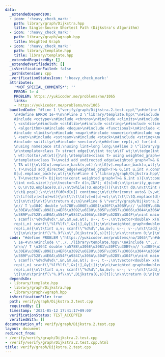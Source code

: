 ```yaml
---
data:
  _extendedDependsOn:
  - icon: ':heavy_check_mark:'
    path: library/graph/Dijkstra.hpp
    title: Single-Source Shortest Path (Dijkstra's Algorithm)
  - icon: ':heavy_check_mark:'
    path: library/graph/wgraph.hpp
    title: Weighted Graph
  - icon: ':heavy_check_mark:'
    path: library/template.hpp
    title: library/template.hpp
  _extendedRequiredBy: []
  _extendedVerifiedWith: []
  _isVerificationFailed: false
  _pathExtension: cpp
  _verificationStatusIcon: ':heavy_check_mark:'
  attributes:
    '*NOT_SPECIAL_COMMENTS*': ''
    ERROR: 1e-4
    PROBLEM: https://yukicoder.me/problems/no/1065
    links:
    - https://yukicoder.me/problems/no/1065
  bundledCode: "#line 1 \"verify/graph/Dijkstra.2.test.cpp\"\n#define PROBLEM \"https://yukicoder.me/problems/no/1065\"\
    \n#define ERROR 1e-4\n\n#line 2 \"library/template.hpp\"\n#include <cassert>\n\
    #include <cctype>\n#include <chrono>\n#include <climits>\n#include <cmath>\n#include\
    \ <cstdio>\n#include <cstdlib>\n#include <cstring>\n#include <ctime>\n#include\
    \ <algorithm>\n#include <deque>\n#include <functional>\n#include <iostream>\n\
    #include <limits>\n#include <map>\n#include <numeric>\n#include <queue>\n#include\
    \ <set>\n#include <sstream>\n#include <stack>\n#include <string>\n#include <tuple>\n\
    #include <utility>\n#include <vector>\n\n#define rep(i,n) for(int i=0;i<(n);i++)\n\
    \nusing namespace std;\nusing lint=long long;\n#line 3 \"library/graph/wgraph.hpp\"\
    \n\ntemplate<class T> struct edge{\n\tint to;\n\tT wt;\n\tedge(int to,const T&\
    \ wt):to(to),wt(wt){}\n};\ntemplate<class T> using weighted_graph=vector<vector<edge<T>>>;\n\
    \ntemplate<class T>\nvoid add_undirected_edge(weighted_graph<T>& G,int u,int v,const\
    \ T& wt){\n\tG[u].emplace_back(v,wt);\n\tG[v].emplace_back(u,wt);\n}\n\ntemplate<class\
    \ T>\nvoid add_directed_edge(weighted_graph<T>& G,int u,int v,const T& wt){\n\t\
    G[u].emplace_back(v,wt);\n}\n#line 4 \"library/graph/Dijkstra.hpp\"\n\ntemplate<class\
    \ T>\nvector<T> Dijkstra(const weighted_graph<T>& G,int s){\n\tconstexpr T INF=numeric_limits<T>::max();\n\
    \tint n=G.size();\n\tvector<T> d(n,INF); d[s]=0;\n\tpriority_queue<pair<T,int>,vector<pair<T,int>>,greater<>>\
    \ Q;\n\tQ.emplace(0,s);\n\twhile(!Q.empty()){\n\t\tT d0;\n\t\tint u; tie(d0,u)=Q.top();\n\
    \t\tQ.pop();\n\t\tif(d0>d[u]) continue;\n\t\tfor(const auto& [v,wt]:G[u]){\n\t\
    \t\tif(d[v]>d[u]+wt){\n\t\t\t\td[v]=d[u]+wt;\n\t\t\t\tQ.emplace(d[v],v);\n\t\t\
    \t}\n\t\t}\n\t}\n\treturn d;\n}\n#line 6 \"verify/graph/Dijkstra.2.test.cpp\"\n\
    \n// T \u304C double \u578B\u306E\u30B1\u30FC\u30B9\n// \u30E9\u30A4\u30D6\u30E9\
    \u30EA\u306E\u8981\u4EF6\u3092\u6E80\u305F\u3057\u3066\u3044\u306A\u3044\u304C\
    \u5B9F\u7528\u4E0A\u554F\u984C\u306A\u304F\u52D5\u304F\n\nint main(){\n\tint n,m,s,t;\
    \ scanf(\"%d%d%d%d\",&n,&m,&s,&t); s--; t--;\n\tvector<double> x(n),y(n);\n\t\
    rep(i,n) scanf(\"%lf%lf\",&x[i],&y[i]);\n\n\tweighted_graph<double> G(n);\n\t\
    rep(i,m){\n\t\tint u,v; scanf(\"%d%d\",&u,&v); u--; v--;\n\t\tadd_undirected_edge(G,u,v,hypot(x[u]-x[v],y[u]-y[v]));\n\
    \t}\n\n\tprintf(\"%.9f\\n\",Dijkstra(G,s)[t]);\n\n\treturn 0;\n}\n"
  code: "#define PROBLEM \"https://yukicoder.me/problems/no/1065\"\n#define ERROR\
    \ 1e-4\n\n#include \"../../library/template.hpp\"\n#include \"../../library/graph/Dijkstra.hpp\"\
    \n\n// T \u304C double \u578B\u306E\u30B1\u30FC\u30B9\n// \u30E9\u30A4\u30D6\u30E9\
    \u30EA\u306E\u8981\u4EF6\u3092\u6E80\u305F\u3057\u3066\u3044\u306A\u3044\u304C\
    \u5B9F\u7528\u4E0A\u554F\u984C\u306A\u304F\u52D5\u304F\n\nint main(){\n\tint n,m,s,t;\
    \ scanf(\"%d%d%d%d\",&n,&m,&s,&t); s--; t--;\n\tvector<double> x(n),y(n);\n\t\
    rep(i,n) scanf(\"%lf%lf\",&x[i],&y[i]);\n\n\tweighted_graph<double> G(n);\n\t\
    rep(i,m){\n\t\tint u,v; scanf(\"%d%d\",&u,&v); u--; v--;\n\t\tadd_undirected_edge(G,u,v,hypot(x[u]-x[v],y[u]-y[v]));\n\
    \t}\n\n\tprintf(\"%.9f\\n\",Dijkstra(G,s)[t]);\n\n\treturn 0;\n}\n"
  dependsOn:
  - library/template.hpp
  - library/graph/Dijkstra.hpp
  - library/graph/wgraph.hpp
  isVerificationFile: true
  path: verify/graph/Dijkstra.2.test.cpp
  requiredBy: []
  timestamp: '2021-05-12 17:41:17+09:00'
  verificationStatus: TEST_ACCEPTED
  verifiedWith: []
documentation_of: verify/graph/Dijkstra.2.test.cpp
layout: document
redirect_from:
- /verify/verify/graph/Dijkstra.2.test.cpp
- /verify/verify/graph/Dijkstra.2.test.cpp.html
title: verify/graph/Dijkstra.2.test.cpp
---
```

